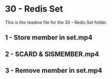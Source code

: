 # 30 - Redis Set

This is the readme file for the 30 - Redis Set folder.

## 1 - Store member in set.mp4

## 2 - SCARD & SISMEMBER.mp4

## 3 - Remove member in set.mp4

